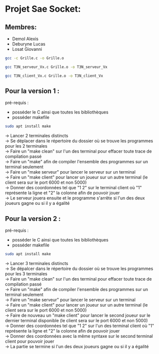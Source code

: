 # Projet Sae Socket:

## Membres:

- Demol Alexis  
- Deburyne Lucas  
- Losat Giovanni  

```bash
gcc -c Grille.c -o Grille.o

gcc T3N_serveur_Vx.c Grille.o -o T3N_serveur_Vx

gcc T3N_client_Vx.c Grille.o -o T3N_client_Vx
```

## Pour la version 1 :

pré-requis :  
- posséder le C ainsi que toutes les bibliothèques   
- posséder makefile  
```bash
sudo apt install make
```

-> Lancer 2 terminales distincts  
-> Se déplacer dans le répertoire du dossier où se trouve les programmes pour les 2 terminales  
-> Faire un "make clean" sur l'un des terminal pour effacer toute trace de compilation passé  
-> Faire un "make" afin de compiler l'ensemble des programmes sur un terminal seulement  
-> Faire un "make serveur" pour lancer le serveur sur un terminal   
-> Faire un "make client" pour lancer un joueur sur un autre terminal (le client sera sur le port 6000 et non 5000)  
-> Donner des coordonnées tel que "1 2" sur le terminal client où "1" représente la ligne et "2" la colonne afin de pouvoir jouer   
-> Le serveur jouera ensuite et le programme s'arrête si l'un des deux joueurs gagne ou si il y a égalité   

## Pour la version 2 :

pré-requis :

- posséder le C ainsi que toutes les bibliothèques      
- posséder makefile  
```bash
sudo apt install make
````

-> Lancer 3 terminales distincts  
-> Se dépalcer dans le répertoire du dossier où se trouve les programmes pour les 3 terminales    
-> Faire un "make clean" sur l'un des terminal pour effacer toute trace de compilation passé  
-> Faire un "make" afin de compiler l'ensemble des programmes sur un terminal seulement   
-> Faire un "make serveur" pour lancer le serveur sur un terminal   
-> Faire un "make client" pour lancer un joueur sur un autre terminal (le client sera sur le port 6000 et non 5000)  
-> Faire de nouveau un "make client" pour lancer le second joueur sur le dernier terminal disponible (le client sera sur le port 6000 et non 5000)  
-> Donner des coordonnées tel que "1 2" sur l'un des terminal client où "1" représente la ligne et "2" la colonne afin de pouvoir jouer   
-> Donner des coordonnées avec la même syntaxe sur le second terminal client pour pouvoir jouer   
-> La partie se termine si l'un des deux joueurs gagne ou si il y a égalité  


